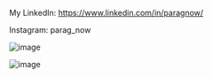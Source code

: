 My LinkedIn: https://www.linkedin.com/in/paragnow/

Instagram: parag_now

![image](https://user-images.githubusercontent.com/92712369/137792924-2f0e8455-4e92-40fb-9aa7-8af6f8c343d0.png)

![image](https://user-images.githubusercontent.com/92712369/137793587-d7846997-9f5f-404e-9f06-79dfc2aa98b3.png)
